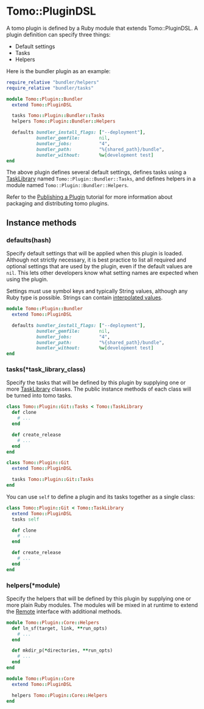 # Tomo::PluginDSL

A tomo plugin is defined by a Ruby module that extends Tomo::PluginDSL. A plugin definition can specify three things:

- Default settings
- Tasks
- Helpers

Here is the bundler plugin as an example:

```ruby
require_relative "bundler/helpers"
require_relative "bundler/tasks"

module Tomo::Plugin::Bundler
  extend Tomo::PluginDSL

  tasks Tomo::Plugin::Bundler::Tasks
  helpers Tomo::Plugin::Bundler::Helpers

  defaults bundler_install_flags: ["--deployment"],
           bundler_gemfile:       nil,
           bundler_jobs:          "4",
           bundler_path:          "%{shared_path}/bundle",
           bundler_without:       %w[development test]
end
```

The above plugin defines several default settings, defines tasks using a [TaskLibrary](TaskLibrary.md) named `Tomo::Plugin::Bundler::Tasks`, and defines helpers in a module named `Tomo::Plugin::Bundler::Helpers`.

Refer to the [Publishing a Plugin](../tutorials/publishing-a-plugin.md) tutorial for more information about packaging and distributing tomo plugins.

## Instance methods

### defaults(hash)

Specify default settings that will be applied when this plugin is loaded. Although not strictly necessary, it is best practice to list all required and optional settings that are used by the plugin, even if the default values are `nil`. This lets other developers know what setting names are expected when using the plugin.

Settings must use symbol keys and typically String values, although any Ruby type is possible. Strings can contain [interpolated values](../configuration.md#interpolation).

```ruby
module Tomo::Plugin::Bundler
  extend Tomo::PluginDSL

  defaults bundler_install_flags: ["--deployment"],
           bundler_gemfile:       nil,
           bundler_jobs:          "4",
           bundler_path:          "%{shared_path}/bundle",
           bundler_without:       %w[development test]
end
```

### tasks(\*task_library_class)

Specify the tasks that will be defined by this plugin by supplying one or more [TaskLibrary](TaskLibrary.md) classes. The public instance methods of each class will be turned into tomo tasks.

```ruby
class Tomo::Plugin::Git::Tasks < Tomo::TaskLibrary
  def clone
    # ...
  end

  def create_release
    # ...
  end
end

class Tomo::Plugin::Git
  extend Tomo::PluginDSL

  tasks Tomo::Plugin::Git::Tasks
end
```

You can use `self` to define a plugin and its tasks together as a single class:

```ruby
class Tomo::Plugin::Git < Tomo::TaskLibrary
  extend Tomo::PluginDSL
  tasks self

  def clone
    # ...
  end

  def create_release
    # ...
  end
end
```

### helpers(\*module)

Specify the helpers that will be defined by this plugin by supplying one or more plain Ruby modules. The modules will be mixed in at runtime to extend the [Remote](Remote.md) interface with additional methods.

```ruby
module Tomo::Plugin::Core::Helpers
  def ln_sf(target, link, **run_opts)
    # ...
  end

  def mkdir_p(*directories, **run_opts)
    # ...
  end
end

module Tomo::Plugin::Core
  extend Tomo::PluginDSL

  helpers Tomo::Plugin::Core::Helpers
end
```

